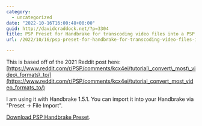 ```yaml
---
category:
  - uncategorized
date: "2022-10-16T16:00:48+00:00"
guid: http://davidcraddock.net/?p=3304
title: PSP Preset for Handbrake for transcoding video files into a PSP compatible format
url: /2022/10/16/psp-preset-for-handbrake-for-transcoding-video-files-into-a-psp-compatible-format/

---
```

This is based off of the 2021 Reddit post here: [https://www.reddit.com/r/PSP/comments/kcx4ei/tutorial\_convert\_most\_video\_formats\_to/](https://www.reddit.com/r/PSP/comments/kcx4ei/tutorial_convert_most_video_formats_to/)

I am using it with Handbrake 1.5.1. You can import it into your Handbrake via "Preset -> File Import".

[Download PSP Handbrake Preset](/psp.zip).
